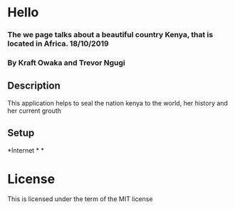 # Hello
### The we page talks about  a beautiful country Kenya, that is located in Africa. 18/10/2019
### By **Kraft Owaka and Trevor Ngugi**
## Description
This application helps to seal the nation kenya to the world, her history and her current grouth 
## Setup
*Internet 
*
*
# License
This is licensed under the term of the  MIT license 

